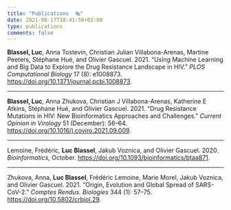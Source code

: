 ```yaml
---
title: "Publications  🗞️"
date: 2021-08-17T18:41:58+02:00
type: publications
comments: false
---
```



**Blassel, Luc**, Anna Tostevin, Christian Julian Villabona-Arenas, Martine
Peeters, Stéphane Hué, and Olivier Gascuel. 2021. “Using Machine
Learning and Big Data to Explore the Drug Resistance Landscape in HIV.”
*PLOS Computational Biology* 17 (8): e1008873.
<https://doi.org/10.1371/journal.pcbi.1008873>.

---

**Blassel, Luc**, Anna Zhukova, Christian J Villabona-Arenas, Katherine E
Atkins, Stéphane Hué, and Olivier Gascuel. 2021. “Drug Resistance
Mutations in HIV: New Bioinformatics Approaches and Challenges.”
*Current Opinion in Virology* 51 (December): 56–64.
<https://doi.org/10.1016/j.coviro.2021.09.009>.

---

Lemoine, Frédéric, **Luc Blassel**, Jakub Voznica, and Olivier Gascuel.
2020. *Bioinformatics*, October.
<https://doi.org/10.1093/bioinformatics/btaa871>.

---

Zhukova, Anna, **Luc Blassel**, Frédéric Lemoine, Marie Morel, Jakub
Voznica, and Olivier Gascuel. 2021. “Origin, Evolution and Global Spread
of SARS-CoV-2.” *Comptes Rendus. Biologies* 344 (1): 57–75.
<https://doi.org/10.5802/crbiol.29>.

